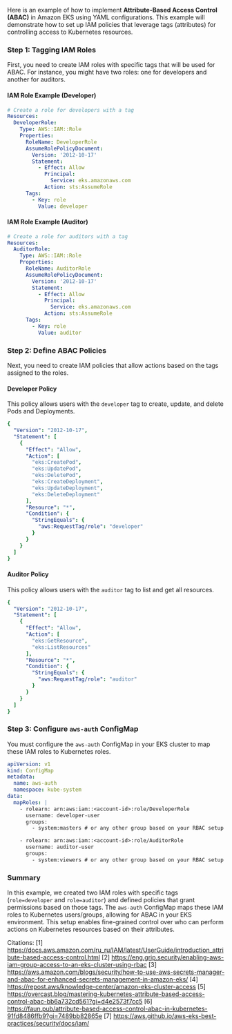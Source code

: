 Here is an example of how to implement **Attribute-Based Access Control (ABAC)** in Amazon EKS using YAML configurations. This example will demonstrate how to set up IAM policies that leverage tags (attributes) for controlling access to Kubernetes resources.

### Step 1: Tagging IAM Roles

First, you need to create IAM roles with specific tags that will be used for ABAC. For instance, you might have two roles: one for developers and another for auditors.

#### IAM Role Example (Developer)

```yaml
# Create a role for developers with a tag
Resources:
  DeveloperRole:
    Type: AWS::IAM::Role
    Properties:
      RoleName: DeveloperRole
      AssumeRolePolicyDocument:
        Version: '2012-10-17'
        Statement:
          - Effect: Allow
            Principal:
              Service: eks.amazonaws.com
            Action: sts:AssumeRole
      Tags:
        - Key: role
          Value: developer
```

#### IAM Role Example (Auditor)

```yaml
# Create a role for auditors with a tag
Resources:
  AuditorRole:
    Type: AWS::IAM::Role
    Properties:
      RoleName: AuditorRole
      AssumeRolePolicyDocument:
        Version: '2012-10-17'
        Statement:
          - Effect: Allow
            Principal:
              Service: eks.amazonaws.com
            Action: sts:AssumeRole
      Tags:
        - Key: role
          Value: auditor
```

### Step 2: Define ABAC Policies

Next, you need to create IAM policies that allow actions based on the tags assigned to the roles.

#### Developer Policy

This policy allows users with the `developer` tag to create, update, and delete Pods and Deployments.

```yaml
{
  "Version": "2012-10-17",
  "Statement": [
    {
      "Effect": "Allow",
      "Action": [
        "eks:CreatePod",
        "eks:UpdatePod",
        "eks:DeletePod",
        "eks:CreateDeployment",
        "eks:UpdateDeployment",
        "eks:DeleteDeployment"
      ],
      "Resource": "*",
      "Condition": {
        "StringEquals": {
          "aws:RequestTag/role": "developer"
        }
      }
    }
  ]
}
```

#### Auditor Policy

This policy allows users with the `auditor` tag to list and get all resources.

```yaml
{
  "Version": "2012-10-17",
  "Statement": [
    {
      "Effect": "Allow",
      "Action": [
        "eks:GetResource",
        "eks:ListResources"
      ],
      "Resource": "*",
      "Condition": {
        "StringEquals": {
          "aws:RequestTag/role": "auditor"
        }
      }
    }
  ]
}
```

### Step 3: Configure `aws-auth` ConfigMap

You must configure the `aws-auth` ConfigMap in your EKS cluster to map these IAM roles to Kubernetes roles.

```yaml
apiVersion: v1
kind: ConfigMap
metadata:
  name: aws-auth
  namespace: kube-system
data:
  mapRoles: |
    - rolearn: arn:aws:iam::<account-id>:role/DeveloperRole
      username: developer-user
      groups:
        - system:masters # or any other group based on your RBAC setup

    - rolearn: arn:aws:iam::<account-id>:role/AuditorRole
      username: auditor-user
      groups:
        - system:viewers # or any other group based on your RBAC setup
```

### Summary

In this example, we created two IAM roles with specific tags (`role=developer` and `role=auditor`) and defined policies that grant permissions based on those tags. The `aws-auth` ConfigMap maps these IAM roles to Kubernetes users/groups, allowing for ABAC in your EKS environment. This setup enables fine-grained control over who can perform actions on Kubernetes resources based on their attributes.

Citations:
[1] https://docs.aws.amazon.com/ru_ru/IAM/latest/UserGuide/introduction_attribute-based-access-control.html
[2] https://eng.grip.security/enabling-aws-iam-group-access-to-an-eks-cluster-using-rbac
[3] https://aws.amazon.com/blogs/security/how-to-use-aws-secrets-manager-and-abac-for-enhanced-secrets-management-in-amazon-eks/
[4] https://repost.aws/knowledge-center/amazon-eks-cluster-access
[5] https://overcast.blog/mastering-kubernetes-attribute-based-access-control-abac-bb6a732cd561?gi=d4e2573f7cc5
[6] https://faun.pub/attribute-based-access-control-abac-in-kubernetes-91fd8486ffb9?gi=7489bb82865e
[7] https://aws.github.io/aws-eks-best-practices/security/docs/iam/